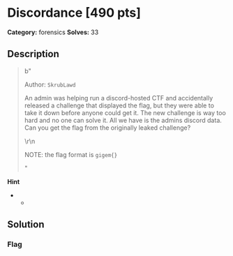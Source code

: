 # Discordance [490 pts]

**Category:** forensics
**Solves:** 33

## Description
>b"<p>Author: <code>SkrubLawd</code></p><p>An admin was helping run a discord-hosted CTF and accidentally released a challenge that displayed the flag, but they were able to take it down before anyone could get it. The new challenge is way too hard and no one can solve it. All we have is the admins discord data. Can you get the flag from the originally leaked challenge?</p>\r\n<p>NOTE:  the flag format is <code>gigem{}</code></p>"

**Hint**
* -

## Solution

### Flag

